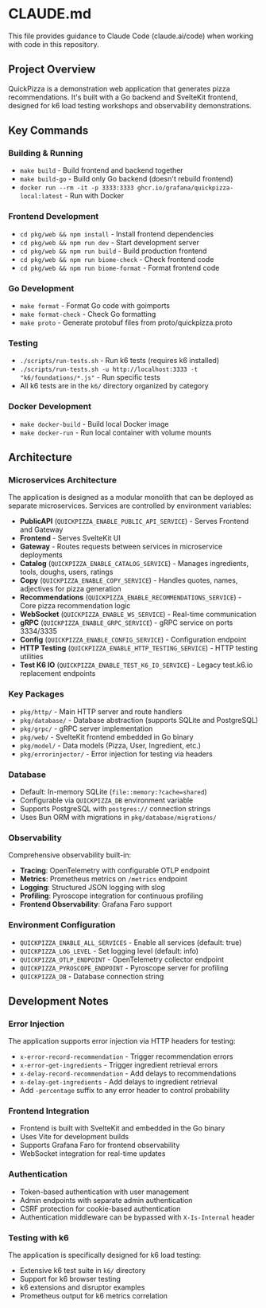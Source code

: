 # CLAUDE.md

This file provides guidance to Claude Code (claude.ai/code) when working with code in this repository.

## Project Overview

QuickPizza is a demonstration web application that generates pizza recommendations. It's built with a Go backend and SvelteKit frontend, designed for k6 load testing workshops and observability demonstrations.

## Key Commands

### Building & Running
- `make build` - Build frontend and backend together
- `make build-go` - Build only Go backend (doesn't rebuild frontend)
- `docker run --rm -it -p 3333:3333 ghcr.io/grafana/quickpizza-local:latest` - Run with Docker

### Frontend Development
- `cd pkg/web && npm install` - Install frontend dependencies
- `cd pkg/web && npm run dev` - Start development server
- `cd pkg/web && npm run build` - Build production frontend
- `cd pkg/web && npm run biome-check` - Check frontend code
- `cd pkg/web && npm run biome-format` - Format frontend code

### Go Development
- `make format` - Format Go code with goimports
- `make format-check` - Check Go formatting
- `make proto` - Generate protobuf files from proto/quickpizza.proto

### Testing
- `./scripts/run-tests.sh` - Run k6 tests (requires k6 installed)
- `./scripts/run-tests.sh -u http://localhost:3333 -t "k6/foundations/*.js"` - Run specific tests
- All k6 tests are in the `k6/` directory organized by category

### Docker Development
- `make docker-build` - Build local Docker image
- `make docker-run` - Run local container with volume mounts

## Architecture

### Microservices Architecture
The application is designed as a modular monolith that can be deployed as separate microservices. Services are controlled by environment variables:

- **PublicAPI** (`QUICKPIZZA_ENABLE_PUBLIC_API_SERVICE`) - Serves Frontend and Gateway
- **Frontend** -  Serves SvelteKit UI
- **Gateway** - Routes requests between services in microservice deployments
- **Catalog** (`QUICKPIZZA_ENABLE_CATALOG_SERVICE`) - Manages ingredients, tools, doughs, users, ratings
- **Copy** (`QUICKPIZZA_ENABLE_COPY_SERVICE`) - Handles quotes, names, adjectives for pizza generation
- **Recommendations** (`QUICKPIZZA_ENABLE_RECOMMENDATIONS_SERVICE`) - Core pizza recommendation logic
- **WebSocket** (`QUICKPIZZA_ENABLE_WS_SERVICE`) - Real-time communication
- **gRPC** (`QUICKPIZZA_ENABLE_GRPC_SERVICE`) - gRPC service on ports 3334/3335
- **Config** (`QUICKPIZZA_ENABLE_CONFIG_SERVICE`) - Configuration endpoint
- **HTTP Testing** (`QUICKPIZZA_ENABLE_HTTP_TESTING_SERVICE`) - HTTP testing utilities
- **Test K6 IO** (`QUICKPIZZA_ENABLE_TEST_K6_IO_SERVICE`) - Legacy test.k6.io replacement endpoints

### Key Packages
- `pkg/http/` - Main HTTP server and route handlers
- `pkg/database/` - Database abstraction (supports SQLite and PostgreSQL)
- `pkg/grpc/` - gRPC server implementation
- `pkg/web/` - SvelteKit frontend embedded in Go binary
- `pkg/model/` - Data models (Pizza, User, Ingredient, etc.)
- `pkg/errorinjector/` - Error injection for testing via headers

### Database
- Default: In-memory SQLite (`file::memory:?cache=shared`)
- Configurable via `QUICKPIZZA_DB` environment variable
- Supports PostgreSQL with `postgres://` connection strings
- Uses Bun ORM with migrations in `pkg/database/migrations/`

### Observability
Comprehensive observability built-in:
- **Tracing**: OpenTelemetry with configurable OTLP endpoint
- **Metrics**: Prometheus metrics on `/metrics` endpoint
- **Logging**: Structured JSON logging with slog
- **Profiling**: Pyroscope integration for continuous profiling
- **Frontend Observability**: Grafana Faro support

### Environment Configuration
- `QUICKPIZZA_ENABLE_ALL_SERVICES` - Enable all services (default: true)
- `QUICKPIZZA_LOG_LEVEL` - Set logging level (default: info)
- `QUICKPIZZA_OTLP_ENDPOINT` - OpenTelemetry collector endpoint
- `QUICKPIZZA_PYROSCOPE_ENDPOINT` - Pyroscope server for profiling
- `QUICKPIZZA_DB` - Database connection string

## Development Notes

### Error Injection
The application supports error injection via HTTP headers for testing:
- `x-error-record-recommendation` - Trigger recommendation errors
- `x-error-get-ingredients` - Trigger ingredient retrieval errors
- `x-delay-record-recommendation` - Add delays to recommendations
- `x-delay-get-ingredients` - Add delays to ingredient retrieval
- Add `-percentage` suffix to any error header to control probability

### Frontend Integration
- Frontend is built with SvelteKit and embedded in the Go binary
- Uses Vite for development builds
- Supports Grafana Faro for frontend observability
- WebSocket integration for real-time updates

### Authentication
- Token-based authentication with user management
- Admin endpoints with separate admin authentication
- CSRF protection for cookie-based authentication
- Authentication middleware can be bypassed with `X-Is-Internal` header

### Testing with k6
The application is specifically designed for k6 load testing:
- Extensive k6 test suite in `k6/` directory
- Support for k6 browser testing
- k6 extensions and disruptor examples
- Prometheus output for k6 metrics correlation
